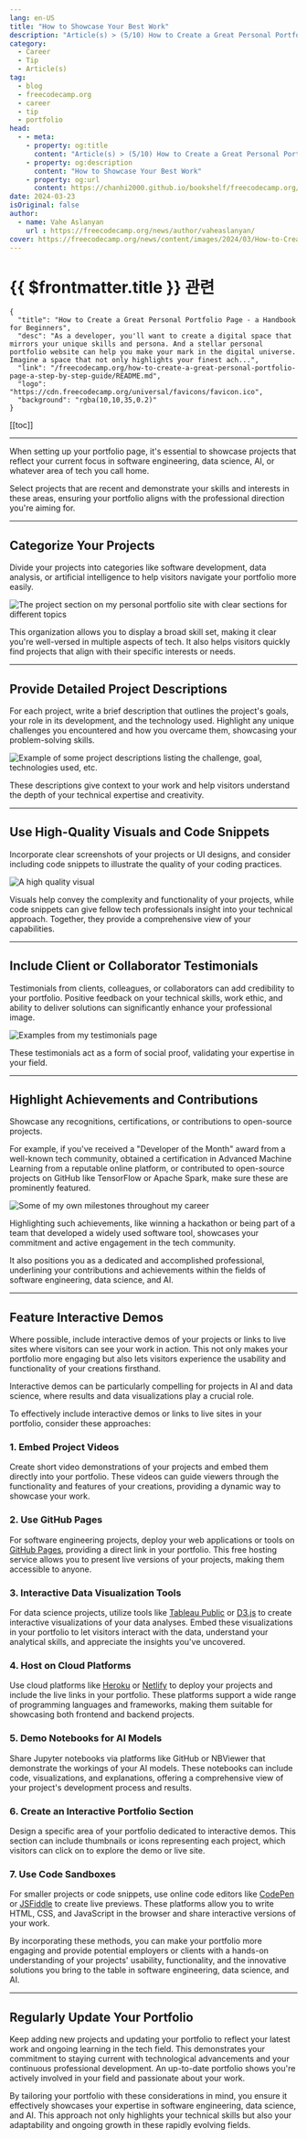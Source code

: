 ```yaml
---
lang: en-US
title: "How to Showcase Your Best Work"
description: "Article(s) > (5/10) How to Create a Great Personal Portfolio Page - a Handbook for Beginners" 
category:
  - Career
  - Tip
  - Article(s)
tag:
  - blog
  - freecodecamp.org
  - career
  - tip
  - portfolio
head:
  - - meta:
    - property: og:title
      content: "Article(s) > (5/10) How to Create a Great Personal Portfolio Page - a Handbook for Beginners"
    - property: og:description
      content: "How to Showcase Your Best Work"
    - property: og:url
      content: https://chanhi2000.github.io/bookshelf/freecodecamp.org/how-to-create-a-great-personal-portfolio-page-a-step-by-step-guide/how-to-showcase-your-best-work.html
date: 2024-03-23
isOriginal: false
author:
  - name: Vahe Aslanyan
    url : https://freecodecamp.org/news/author/vaheaslanyan/
cover: https://freecodecamp.org/news/content/images/2024/03/How-to-Create-a-Great-Personal-Portfolio-Page-Cover--1-.png
---
```


# {{ $frontmatter.title }} 관련

```component VPCard
{
  "title": "How to Create a Great Personal Portfolio Page - a Handbook for Beginners",
  "desc": "As a developer, you'll want to create a digital space that mirrors your unique skills and persona. And a stellar personal portfolio website can help you make your mark in the digital universe.  Imagine a space that not only highlights your finest ach...",
  "link": "/freecodecamp.org/how-to-create-a-great-personal-portfolio-page-a-step-by-step-guide/README.md",
  "logo": "https://cdn.freecodecamp.org/universal/favicons/favicon.ico",
  "background": "rgba(10,10,35,0.2)"
}
```

[[toc]]

---

<SiteInfo
  name="How to Create a Great Personal Portfolio Page - a Handbook for Beginners"
  desc="As a developer, you'll want to create a digital space that mirrors your unique skills and persona. And a stellar personal portfolio website can help you make your mark in the digital universe.  Imagine a space that not only highlights your finest ach..."
  url="https://freecodecamp.org/news/how-to-create-a-great-personal-portfolio-page-a-step-by-step-guide#heading-how-to-showcase-your-best-work"
  logo="https://cdn.freecodecamp.org/universal/favicons/favicon.ico"
  preview="https://freecodecamp.org/news/content/images/2024/03/How-to-Create-a-Great-Personal-Portfolio-Page-Cover--1-.png"/>

When setting up your portfolio page, it's essential to showcase projects that reflect your current focus in software engineering, data science, AI, or whatever area of tech you call home.

Select projects that are recent and demonstrate your skills and interests in these areas, ensuring your portfolio aligns with the professional direction you're aiming for.

---

## Categorize Your Projects

Divide your projects into categories like software development, data analysis, or artificial intelligence to help visitors navigate your portfolio more easily.

![The project section on my personal portfolio site with clear sections for different topics](https://freecodecamp.org/news/content/images/2024/03/image-82.png)

This organization allows you to display a broad skill set, making it clear you're well-versed in multiple aspects of tech. It also helps visitors quickly find projects that align with their specific interests or needs.

---

## Provide Detailed Project Descriptions

For each project, write a brief description that outlines the project's goals, your role in its development, and the technology used. Highlight any unique challenges you encountered and how you overcame them, showcasing your problem-solving skills.

![Example of some project descriptions listing the challenge, goal, technologies used, etc.](https://freecodecamp.org/news/content/images/2024/03/image-86.png)

These descriptions give context to your work and help visitors understand the depth of your technical expertise and creativity.

---

## Use High-Quality Visuals and Code Snippets

Incorporate clear screenshots of your projects or UI designs, and consider including code snippets to illustrate the quality of your coding practices.

![A high quality visual](https://freecodecamp.org/news/content/images/2024/03/image-85.png)

Visuals help convey the complexity and functionality of your projects, while code snippets can give fellow tech professionals insight into your technical approach. Together, they provide a comprehensive view of your capabilities.

---

## Include Client or Collaborator Testimonials

Testimonials from clients, colleagues, or collaborators can add credibility to your portfolio. Positive feedback on your technical skills, work ethic, and ability to deliver solutions can significantly enhance your professional image.

![Examples from my testimonials page](https://freecodecamp.org/news/content/images/2024/03/image-87.png)

These testimonials act as a form of social proof, validating your expertise in your field.

---

## Highlight Achievements and Contributions

Showcase any recognitions, certifications, or contributions to open-source projects.

For example, if you've received a "Developer of the Month" award from a well-known tech community, obtained a certification in Advanced Machine Learning from a reputable online platform, or contributed to open-source projects on GitHub like TensorFlow or Apache Spark, make sure these are prominently featured.

![Some of my own milestones throughout my career](https://freecodecamp.org/news/content/images/2024/03/image-88.png)

Highlighting such achievements, like winning a hackathon or being part of a team that developed a widely used software tool, showcases your commitment and active engagement in the tech community.

It also positions you as a dedicated and accomplished professional, underlining your contributions and achievements within the fields of software engineering, data science, and AI.

---

## Feature Interactive Demos

Where possible, include interactive demos of your projects or links to live sites where visitors can see your work in action. This not only makes your portfolio more engaging but also lets visitors experience the usability and functionality of your creations firsthand.

Interactive demos can be particularly compelling for projects in AI and data science, where results and data visualizations play a crucial role.

To effectively include interactive demos or links to live sites in your portfolio, consider these approaches:

### 1. Embed Project Videos

Create short video demonstrations of your projects and embed them directly into your portfolio. These videos can guide viewers through the functionality and features of your creations, providing a dynamic way to showcase your work.

### 2. Use GitHub Pages

For software engineering projects, deploy your web applications or tools on [<FontIcon icon="iconfont icon-github"/>GitHub Pages](https://pages.github.com/), providing a direct link in your portfolio. This free hosting service allows you to present live versions of your projects, making them accessible to anyone.

### 3. Interactive Data Visualization Tools

For data science projects, utilize tools like [<FontIcon icon="fas fa-globe"/>Tableau Public](https://public.tableau.com/app/discover) or [<FontIcon icon="iconfont icon-d3"/>D3.js](https://d3js.org/) to create interactive visualizations of your data analyses. Embed these visualizations in your portfolio to let visitors interact with the data, understand your analytical skills, and appreciate the insights you've uncovered.

### 4. Host on Cloud Platforms

Use cloud platforms like [<FontIcon icon="iconfont icon-heroku"/>Heroku](https://heroku.com/) or [<FontIcon icon="iconfont icon-netlify"/>Netlify](https://netlify.com/) to deploy your projects and include the live links in your portfolio. These platforms support a wide range of programming languages and frameworks, making them suitable for showcasing both frontend and backend projects.

### 5. Demo Notebooks for AI Models

Share Jupyter notebooks via platforms like GitHub or NBViewer that demonstrate the workings of your AI models. These notebooks can include code, visualizations, and explanations, offering a comprehensive view of your project's development process and results.

### 6. Create an Interactive Portfolio Section

Design a specific area of your portfolio dedicated to interactive demos. This section can include thumbnails or icons representing each project, which visitors can click on to explore the demo or live site.

### 7. Use Code Sandboxes

For smaller projects or code snippets, use online code editors like [<FontIcon icon="fa-brands fa-codepen"/>CodePen](https://codepen.io/) or [<FontIcon icon="fas fa-globe"/>JSFiddle](https://jsfiddle.net/) to create live previews. These platforms allow you to write HTML, CSS, and JavaScript in the browser and share interactive versions of your work.

By incorporating these methods, you can make your portfolio more engaging and provide potential employers or clients with a hands-on understanding of your projects' usability, functionality, and the innovative solutions you bring to the table in software engineering, data science, and AI.

---

## Regularly Update Your Portfolio

Keep adding new projects and updating your portfolio to reflect your latest work and ongoing learning in the tech field. This demonstrates your commitment to staying current with technological advancements and your continuous professional development. An up-to-date portfolio shows you're actively involved in your field and passionate about your work.

By tailoring your portfolio with these considerations in mind, you ensure it effectively showcases your expertise in software engineering, data science, and AI. This approach not only highlights your technical skills but also your adaptability and ongoing growth in these rapidly evolving fields.
